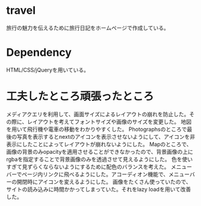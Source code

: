 # travel
旅行の魅力を伝えるために旅行日記をホームページで作成している。

# Dependency
HTML/CSS/jQueryを用いている。

# 工夫したところ頑張ったところ
メディアクエリを利用して、画面サイズによるレイアウトの崩れを防止した。その際に、レイアウトを考えてフォントサイズや画像のサイズを変更した。
地図を用いて飛行機や電車の移動をわかりやすくした。
Photographsのところで最後の写真を表示するとnextのアイコンを表示させないようにして、アイコンを非表示にしたことによってレイアウトが崩れないようにした。
Mapのところで、画像の背景のみopacityを適用させることができなかったので、背景画像の上にrgbaを指定することで背景画像のみを透過させて見えるようにした。
色を使いすぎて見ずらくならないようにするために配色のバランスを考えた。
メニューバーでページ内リンクに飛べるようにした。アコーディオン機能で、メニューバーの開閉時にアイコンを変えるようにした。
画像をたくさん使っていたので、サイトの読み込みに時間かかってしまっていた。それをlazy loadを用いて改善した。
